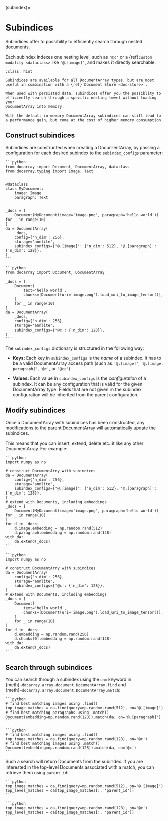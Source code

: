(subindex)=
# Subindices

Subindices offer to possibility to efficiently search through nested documents.

Each subindex indexes one nesting level, such as `'@c'` or a {ref}`custom modality <dataclass>` like `'@.[image]'`, and makes it directly searchable.


```{admonition} Document stores
:class: hint

Subindices are available for all DocumentArray types, but are most useful in combination with a {ref}`Document Store <doc-store>`.

When used with persisted data, subindices offer you the possiblity to efficiently search through a specific nesting level without loading your
DocumentArray into memory.

With the default in-memory DocumentArray subindices can still lead to a performance gain, but come at the cost of higher memory consumption.
```

## Construct subindices

Subindices are constructed when creating a DocumentArray,
by passing a configuration for each desired subindex to the `subindex_configs` parameter:

````{tab} Subindex with dataclass modalities
```python
from docarray import Document, DocumentArray, dataclass
from docarray.typing import Image, Text


@dataclass
class MyDocument:
    image: Image
    paragraph: Text


_docs = [
    Document(MyDocument(image='image.png', paragraph='hello world')) for _ in range(10)
]
da = DocumentArray(
    _docs,
    config={'n_dim': 256},
    storage='annlite',
    subindex_configs={'@.[image]': {'n_dim': 512}, '@.[paragraph]': {'n_dim': 128}},
)
```
````
````{tab} Subindex with chunks
```python
from docarray import Document, DocumentArray

_docs = [
    Document(
        text='hello world',
        chunks=[Document(uri='image.png').load_uri_to_image_tensor()],
    )
    for _ in range(10)
]
da = DocumentArray(
    _docs,
    config={'n_dim': 256},
    storage='annlite',
    subindex_configs={'@c': {'n_dim': 128}},
)
```
````

The `subindex_configs` dictionary is structured in the following way:

- **Keys:** Each key in `subindex_configs` is the *name* of a subindex. It has to be a valid DocumentArray access path (such as `'@.[image]'`, `'@.[image, paragraph]'`, `'@c'`, or `'@cc'`).

- **Values:** Each value in `subindex_configs` is the *configuration* of a subindex. It can be any configuration that is valid for the given DocumentArray type.
Fields that are not given in the subindex configuration will be inherited from the parent configuration.


## Modify subindices

Once a DocumentArray with subindices has been constructed, any modifications to the parent DocumentArray will automatically update the subindices.

This means that you can insert, extend, delete etc. it like any other DocumentArray. For example:

````{tab} Subindex with dataclass modalities
```python
import numpy as np

# construct DocumentArry with subindices
da = DocumentArray(
    config={'n_dim': 256},
    storage='annlite',
    subindex_configs={'@.[image]': {'n_dim': 512}, '@.[paragraph]': {'n_dim': 128}},
)
# extend with Documents, including embeddings
_docs = [
    Document(MyDocument(image='image.png', paragraph='hello world')) for _ in range(10)
]
for d in _docs:
    d.image.embedding = np.random.rand(512)
    d.paragraph.embedding = np.random.rand(128)
with da:
    da.extend(_docs)
```
````
````{tab} Subindex with chunks
```python
import numpy as np

# construct DocumentArry with subindices
da = DocumentArray(
    config={'n_dim': 256},
    storage='annlite',
    subindex_configs={'@c': {'n_dim': 128}},
)
# extend with Documents, including embeddings
_docs = [
    Document(
        text='hello world',
        chunks=[Document(uri='image.png').load_uri_to_image_tensor()],
    )
    for _ in range(10)
]
for d in _docs:
    d.embedding = np.random.rand(256)
    d.chunks[0].embedding = np.random.rand(128)
with da:
    da.extend(_docs)
```
```` 

## Search through subindices

You can search through a subindex using the `on=` keyword in {meth}`~docarray.array.document.DocumentArray.find` and {meth}`~docarray.array.document.DocumentArray.match`:

````{tab} Subindex with dataclass modalities
```python
# find best matching images using .find()
top_image_matches = da.find(query=np.random.rand(512), on='@.[image]')
# find best matching paragraphs using .match()
Document(embedding=np.random.rand(128)).match(da, on='@.[paragraph]')
```
````
````{tab} Subindex with chunks
```python
# find best matching images using .find()
top_image_matches = da.find(query=np.random.rand(128), on='@c')
# find best matching images using .match()
Document(embedding=np.random.rand(128)).match(da, on='@c')
```
````

Such a search will return Documents from the subindex. If you are interested in the top-level Documents associated with
a match, you can retrieve them using `parent_id`:

````{tab} Subindex with dataclass modalities
```python
top_image_matches = da.find(query=np.random.rand(512), on='@.[image]')
top_level_matches = da[top_image_matches[:, 'parent_id']]
```
````
````{tab} Subindex with chunks
```python
top_image_matches = da.find(query=np.random.rand(128), on='@c')
top_level_matches = da[top_image_matches[:, 'parent_id']]
```
````